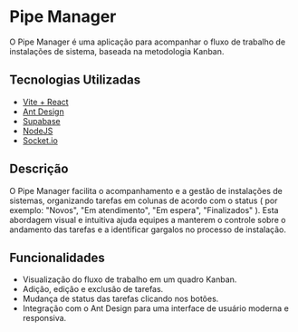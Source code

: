 # Pipe Manager

O Pipe Manager é uma aplicação para acompanhar o fluxo de trabalho de instalações de sistema, baseada na metodologia Kanban.

## Tecnologias Utilizadas

- [Vite + React](https://vitejs.dev/)
- [Ant Design](https://ant.design/)
- [Supabase](https://supabase.com/)
- [NodeJS](https://nodejs.org/en)
- [Socket.io](https://socket.io/)

## Descrição

O Pipe Manager facilita o acompanhamento e a gestão de instalações de sistemas, organizando tarefas em colunas de acordo com o status ( por exemplo: "Novos", "Em atendimento", "Em espera", "Finalizados" ). Esta abordagem visual e intuitiva ajuda equipes a manterem o controle sobre o andamento das tarefas e a identificar gargalos no processo de instalação.

## Funcionalidades

- Visualização do fluxo de trabalho em um quadro Kanban.
- Adição, edição e exclusão de tarefas.
- Mudança de status das tarefas clicando nos botões.
- Integração com o Ant Design para uma interface de usuário moderna e responsiva.

